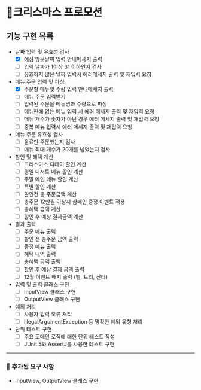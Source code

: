 # 🎄크리스마스 프로모션 
## 기능 구현 목록

- 날짜 입력 및 유효성 검사
  - [x] 예상 방문날짜 입력 안내메세지 출력
  - [ ] 입력 날짜가 1이상 31 이하인지 검사
  - [ ] 유효하지 않은 날짜 입력시 에러메세지 출력 및 재입력 요청

- 메뉴 주문 입력 및 파싱  
  - [x] 주문할 메뉴및 수량 입력 안내메세지 출력  
  - [ ] 메뉴 주문 입력받기
  - [ ] 입력된 주문을 메뉴명과 수량으로 파싱
  - [ ] 메뉴판에 없는 메뉴 입력 시 에러 메세지 출력 및 재입력 요청
  - [ ] 메뉴 개수가 숫자가 아닌 경우 에러 메세지 출력 및 재입력 요청
  - [ ] 중복 메뉴 입력시 에러 메세지 출력 및 재입력 요청
  
- 메뉴 주문 유효성 검사
  - [ ] 음료만 주문했는지 검사
  - [ ] 메뉴 최대 개수가 20개를 넘었는지 검사
  
- 할인 및 혜택 계산
  - [ ] 크리스마스 디데이 할인 계산
  - [ ] 평일 디저트 메뉴 할인 계산
  - [ ] 주말 메인 메뉴 할인 계산
  - [ ] 특별 할인 계산
  - [ ] 할인전 총 주문금액 계산
  - [ ] 총주문 12만원 이상시 샴페인 증정 이벤트 적용
  - [ ] 총혜택 금액 계산
  - [ ] 할인 후 예상 결제금액 계산

- 결과 출력
  - [ ] 주문 메뉴 출력
  - [ ] 할인 전 총주문 금액 출력
  - [ ] 증정 메뉴 출력
  - [ ] 혜택 내역 출력
  - [ ] 총혜택 금액 출력
  - [ ] 할인 후 예상 결제 금액 출력
  - [ ] 12월 이벤트 배지 출력 (별, 트리, 산타)

- 입력 및 출력 클래스 구현
  - [ ] InputView 클래스 구현
  - [ ] OutputView 클래스 구현

- 예외 처리
  - [ ] 사용자 입력 오류 처리
  - [ ] IllegalArgumentException 등 명확한 예외 유형 처리

- 단위 테스트 구현
  - [ ] 주요 도메인 로직에 대한 단위 테스트 작성
  - [ ] JUnit 5와 AssertJ를 사용한 테스트 구현

---
### 📢 추가된 요구 사항
- InputView, OutputView 클래스 구현